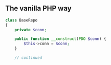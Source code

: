 The vanilla PHP way
-------------------
```php
class BaseRepo
{
    private $conn;

    public function __construct(PDO $conn) {
        $this->conn = $conn;
    }

    // continued
```
